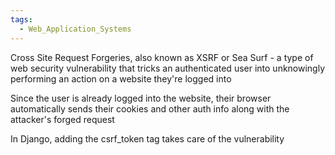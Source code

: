 ```yaml
---
tags:
  - Web_Application_Systems
---
```

Cross Site Request Forgeries, also known as XSRF or Sea Surf - a type of web security vulnerability that tricks an authenticated user into unknowingly performing an action on a website they're logged into

Since the user is already logged into the website, their browser automatically sends their cookies and other auth info along with the attacker's forged request

In Django, adding the csrf_token tag takes care of the vulnerability
